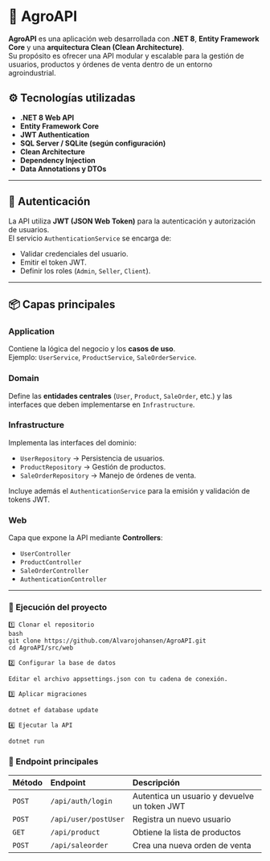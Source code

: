 # 🌾 AgroAPI

**AgroAPI** es una aplicación web desarrollada con **.NET 8**, **Entity Framework Core** y una **arquitectura Clean (Clean Architecture)**.  
Su propósito es ofrecer una API modular y escalable para la gestión de usuarios, productos y órdenes de venta dentro de un entorno agroindustrial.

## ⚙️ Tecnologías utilizadas

- **.NET 8 Web API**
- **Entity Framework Core**
- **JWT Authentication**
- **SQL Server / SQLite (según configuración)**
- **Clean Architecture**
- **Dependency Injection**
- **Data Annotations y DTOs**

---

## 🔐 Autenticación

La API utiliza **JWT (JSON Web Token)** para la autenticación y autorización de usuarios.  
El servicio `AuthenticationService` se encarga de:

- Validar credenciales del usuario.
- Emitir el token JWT.
- Definir los roles (`Admin`, `Seller`, `Client`).

---

## 📦 Capas principales

### Application
Contiene la lógica del negocio y los **casos de uso**.  
Ejemplo: `UserService`, `ProductService`, `SaleOrderService`.

### Domain
Define las **entidades centrales** (`User`, `Product`, `SaleOrder`, etc.) y las interfaces que deben implementarse en `Infrastructure`.

### Infrastructure
Implementa las interfaces del dominio:
- `UserRepository` → Persistencia de usuarios.
- `ProductRepository` → Gestión de productos.
- `SaleOrderRepository` → Manejo de órdenes de venta.

Incluye además el `AuthenticationService` para la emisión y validación de tokens JWT.

### Web
Capa que expone la API mediante **Controllers**:
- `UserController`
- `ProductController`
- `SaleOrderController`
- `AuthenticationController`

---

### 🚀 Ejecución del proyecto

```
1️⃣ Clonar el repositorio
bash
git clone https://github.com/Alvarojohansen/AgroAPI.git
cd AgroAPI/src/web

2️⃣ Configurar la base de datos

Editar el archivo appsettings.json con tu cadena de conexión.

3️⃣ Aplicar migraciones

dotnet ef database update

4️⃣ Ejecutar la API

dotnet run
```
### 🧩 Endpoint principales

| Método | Endpoint             | Descripción                                  |
| :----- | :------------------- | :------------------------------------------- |
| `POST` | `/api/auth/login`    | Autentica un usuario y devuelve un token JWT |
| `POST` | `/api/user/postUser` | Registra un nuevo usuario                    |
| `GET`  | `/api/product`       | Obtiene la lista de productos                |
| `POST` | `/api/saleorder`     | Crea una nueva orden de venta                |

